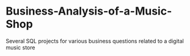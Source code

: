# Business-Analysis-of-a-Music-Shop
Several SQL projects for various business questions related to a digital music store
